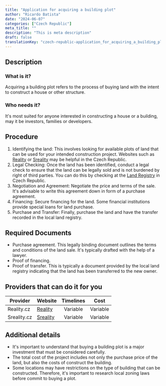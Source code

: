 ```yaml
---
title: "Application for acquiring a building plot"
author: "Ricardo Batista"
date: "2024-06-07"
categories: ["Czech Republic"]
meta_title: ""
description: "This is meta description"
draft: false
translationKey: "czech-republic-application_for_acquiring_a_building_plot"
---
```


## Description
### What is it?
Acquiring a building plot refers to the process of buying land with the intent to construct a house or other structure. 

### Who needs it?
It's most suited for anyone interested in constructing a house or a building, may it be investors, families or developers.

## Procedure
1. Identifying the land: This involves looking for available plots of land that can be used for your intended construction project. Websites such as [Reality](https://www.reality.cz/) or [Sreality](https://www.sreality.cz/) may be helpful in the Czech Republic.
2. Legal Checking: Once the land has been identified, conduct a legal check to ensure that the land can be legally sold and is not burdened by right of third parties. You can do this by checking at the [Land Registry](https://nahlizenidokn.cuzk.cz/) in Czech Republic.
3. Negotiation and Agreement: Negotiate the price and terms of the sale. It's advisable to write this agreement down in form of a purchase agreement.
4. Financing: Secure financing for the land. Some financial institutions provide special loans for land purchase.
5. Purchase and Transfer: Finally, purchase the land and have the transfer recorded in the local land registry.

## Required Documents
- Purchase agreement. This legally binding document outlines the terms and conditions of the land sale. It's typically drafted with the help of a lawyer.
- Proof of financing.
- Proof of transfer. This is typically a document provided by the local land registry indicating that the land has been transferred to the new owner.

## Providers that can do it for you

| Provider        |     Website     |     Timelines    |       Cost      |
| --------------- | --------------- |  :-------------: | :-------------: |
| Reality.cz      |  [Reality](https://www.reality.cz/)   |      Variable      |        Variable       |
| Sreality.cz      |  [Sreality](https://www.sreality.cz/) |      Variable      |        Variable       |

## Additional details
- It's important to understand that buying a building plot is a major investment that must be considered carefully.
- The total cost of the project includes not only the purchase price of the land, but also the costs of construct the building.
- Some locations may have restrictions on the type of building that can be constructed. Therefore, it's important to research local zoning laws before commit to buying a plot.
